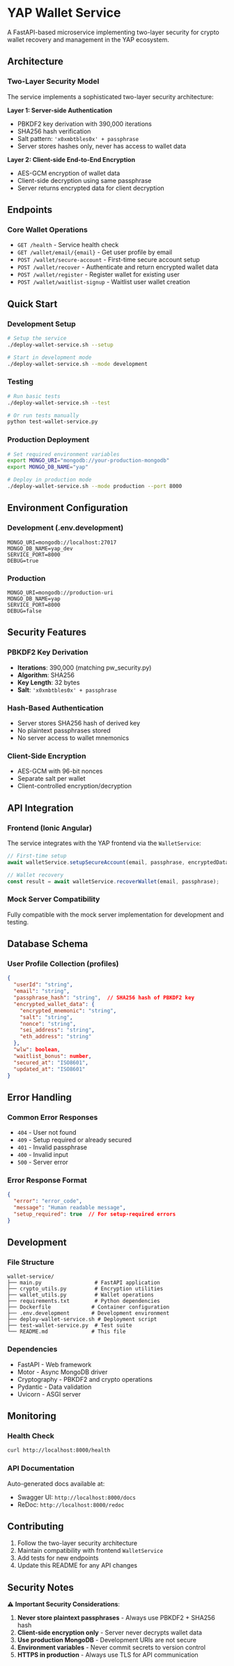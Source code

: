 # YAP Wallet Service

A FastAPI-based microservice implementing two-layer security for crypto wallet recovery and management in the YAP ecosystem.

## Architecture

### Two-Layer Security Model

The service implements a sophisticated two-layer security architecture:

**Layer 1: Server-side Authentication**
- PBKDF2 key derivation with 390,000 iterations
- SHA256 hash verification
- Salt pattern: `'x0xmbtbles0x' + passphrase`
- Server stores hashes only, never has access to wallet data

**Layer 2: Client-side End-to-End Encryption**
- AES-GCM encryption of wallet data
- Client-side decryption using same passphrase
- Server returns encrypted data for client decryption

## Endpoints

### Core Wallet Operations

- `GET /health` - Service health check
- `GET /wallet/email/{email}` - Get user profile by email
- `POST /wallet/secure-account` - First-time secure account setup
- `POST /wallet/recover` - Authenticate and return encrypted wallet data
- `POST /wallet/register` - Register wallet for existing user
- `POST /wallet/waitlist-signup` - Waitlist user wallet creation

## Quick Start

### Development Setup

```bash
# Setup the service
./deploy-wallet-service.sh --setup

# Start in development mode
./deploy-wallet-service.sh --mode development
```

### Testing

```bash
# Run basic tests
./deploy-wallet-service.sh --test

# Or run tests manually
python test-wallet-service.py
```

### Production Deployment

```bash
# Set required environment variables
export MONGO_URI="mongodb://your-production-mongodb"
export MONGO_DB_NAME="yap"

# Deploy in production mode
./deploy-wallet-service.sh --mode production --port 8000
```

## Environment Configuration

### Development (.env.development)
```env
MONGO_URI=mongodb://localhost:27017
MONGO_DB_NAME=yap_dev
SERVICE_PORT=8000
DEBUG=true
```

### Production
```env
MONGO_URI=mongodb://production-uri
MONGO_DB_NAME=yap
SERVICE_PORT=8000
DEBUG=false
```

## Security Features

### PBKDF2 Key Derivation
- **Iterations**: 390,000 (matching pw_security.py)
- **Algorithm**: SHA256
- **Key Length**: 32 bytes
- **Salt**: `'x0xmbtbles0x' + passphrase`

### Hash-Based Authentication
- Server stores SHA256 hash of derived key
- No plaintext passphrases stored
- No server access to wallet mnemonics

### Client-Side Encryption
- AES-GCM with 96-bit nonces
- Separate salt per wallet
- Client-controlled encryption/decryption

## API Integration

### Frontend (Ionic Angular)
The service integrates with the YAP frontend via the `WalletService`:

```typescript
// First-time setup
await walletService.setupSecureAccount(email, passphrase, encryptedData);

// Wallet recovery
const result = await walletService.recoverWallet(email, passphrase);
```

### Mock Server Compatibility
Fully compatible with the mock server implementation for development and testing.

## Database Schema

### User Profile Collection (profiles)
```json
{
  "userId": "string",
  "email": "string",
  "passphrase_hash": "string",  // SHA256 hash of PBKDF2 key
  "encrypted_wallet_data": {
    "encrypted_mnemonic": "string",
    "salt": "string",
    "nonce": "string",
    "sei_address": "string",
    "eth_address": "string"
  },
  "wlw": boolean,
  "waitlist_bonus": number,
  "secured_at": "ISO8601",
  "updated_at": "ISO8601"
}
```

## Error Handling

### Common Error Responses

- `404` - User not found
- `409` - Setup required or already secured
- `401` - Invalid passphrase
- `400` - Invalid input
- `500` - Server error

### Error Response Format
```json
{
  "error": "error_code",
  "message": "Human readable message",
  "setup_required": true  // For setup-required errors
}
```

## Development

### File Structure
```
wallet-service/
├── main.py                 # FastAPI application
├── crypto_utils.py         # Encryption utilities
├── wallet_utils.py         # Wallet operations
├── requirements.txt        # Python dependencies
├── Dockerfile             # Container configuration
├── .env.development       # Development environment
├── deploy-wallet-service.sh # Deployment script
├── test-wallet-service.py  # Test suite
└── README.md              # This file
```

### Dependencies
- FastAPI - Web framework
- Motor - Async MongoDB driver
- Cryptography - PBKDF2 and crypto operations
- Pydantic - Data validation
- Uvicorn - ASGI server

## Monitoring

### Health Check
```bash
curl http://localhost:8000/health
```

### API Documentation
Auto-generated docs available at:
- Swagger UI: `http://localhost:8000/docs`
- ReDoc: `http://localhost:8000/redoc`

## Contributing

1. Follow the two-layer security architecture
2. Maintain compatibility with frontend `WalletService`
3. Add tests for new endpoints
4. Update this README for any API changes

## Security Notes

⚠️ **Important Security Considerations**:

1. **Never store plaintext passphrases** - Always use PBKDF2 + SHA256 hash
2. **Client-side encryption only** - Server never decrypts wallet data
3. **Use production MongoDB** - Development URIs are not secure
4. **Environment variables** - Never commit secrets to version control
5. **HTTPS in production** - Always use TLS for API communication
